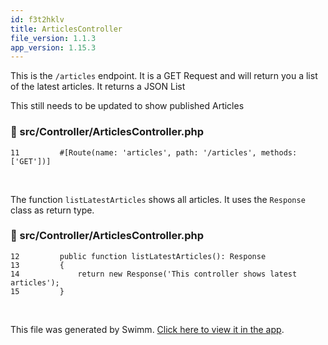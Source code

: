 ```yaml
---
id: f3t2hklv
title: ArticlesController
file_version: 1.1.3
app_version: 1.15.3
---
```


This is the `/articles` endpoint. It is a GET Request and will return you a list of the latest articles. It returns a JSON List

This still needs to be updated to show published Articles
<!-- NOTE-swimm-snippet: the lines below link your snippet to Swimm -->
### 📄 src/Controller/ArticlesController.php
```hack
11         #[Route(name: 'articles', path: '/articles', methods: ['GET'])]
```

<br/>

The function `listLatestArticles`<swm-token data-swm-token=":src/Controller/ArticlesController.php:12:5:5:`    public function listLatestArticles(): Response`"/> shows all articles. It uses the `Response`<swm-token data-swm-token=":src/Controller/ArticlesController.php:12:10:10:`    public function listLatestArticles(): Response`"/> class as return type.
<!-- NOTE-swimm-snippet: the lines below link your snippet to Swimm -->
### 📄 src/Controller/ArticlesController.php
```hack
12         public function listLatestArticles(): Response
13         {
14             return new Response('This controller shows latest articles');
15         }
```

<br/>

This file was generated by Swimm. [Click here to view it in the app](https://app.swimm.io/repos/Z2l0aHViJTNBJTNBc3ltZm9ueS1kb2NrZXIlM0ElM0FIdXNzYW05Mg==/docs/f3t2hklv).
